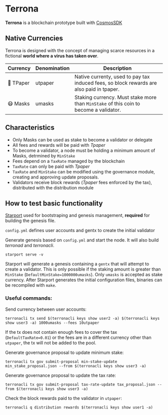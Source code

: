 # Terrona

**Terrona** is a blockchain prototype built with [CosmosSDK](https://github.com/cosmos/cosmos-sdk)

## Native Currencies

Terrona is designed with the concept of managing scarce resources in a fictional **world where a virus has taken over**.

|  Currency   | Denomination  | Description  	|
| ----------- | ------------- |  ------------- |
| 🧻 TPaper   | utpaper | Native currenty, used to pay tax induced fees, so block rewards are also paid in tpaper.|
| 😷 Masks    | umasks | Staking currency. Must stake more than `MinStake` of this coin to become a validator.	|

## Characteristics

- Only Masks can be used as stake to become a validator or delegate
- All fees and rewards will be paid with *Tpaper*
- To become a validator, a node must be holding a minimum amount of Masks, detrmined by ``MinStake``
- Fees depend on a ``TaxRate`` managed by the blockchain
- ``TaxRate`` can only be paid with *Tpaper*
- ``TaxRate`` and ``MinStake`` can be modified using the governance module, creating and approving update proposals.
- Validators receive block rewards (*Tpaper* fees enforced by the tax), distributed with the distribution module

## How to test basic functionality

[Starport](https://github.com/tendermint/starport) used for bootstraping and genesis management, **required** for building the genesis file.

``config.yml`` defines user accounts and gentx to create the initial validator

Generate genesis based on ``config.yml`` and start the node. It will also build *terronad* and *terronacli*.
```
starport serve -v
```

Starport will generate a genesis containing a `gentx` that will attempt to create a validator. This is only possible if the staking amount is greater than `MinStake` (`DefaultMinStake=1000000umasks`). Only `umasks` is accepted as stake currency.
After Starport generates the initial configuration files, binaries can be recompiled with `make`.

### Useful commands:

Send currency between user accounts:
```
terronacli tx send $(terronacli keys show user2 -a) $(terronacli keys show user3 -a) 1000umasks --fees 10utpaper
```
If the tx does not contain enough fees to cover the tax (`DefaultTaxRate=0.01`) or the fees are in a different currency other than `utpaper`, the tx will not be added to the pool.

Generate governance proposal to update minimum stake:
```
terronacli tx gov submit-proposal min-stake-update min_stake_proposal.json --from $(terronacli keys show user3 -a)
```

Generate governance proposal to update the tax rate:
```
terronacli tx gov submit-proposal tax-rate-update tax_proposal.json --from $(terronacli keys show user3 -a)
```

Check the block rewards paid to the validator in ``utpaper``:
```
terronacli q distribution rewards $(terronacli keys show user1 -a)
```
